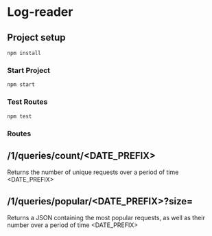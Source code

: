 # Log-reader

## Project setup
```
npm install
```

### Start Project
```
npm start
```

### Test Routes
```
npm test
```

### Routes

## /1/queries/count/<DATE_PREFIX>

Returns the number of unique requests over a period of time <DATE_PREFIX>

## /1/queries/popular/<DATE_PREFIX>?size=<SIZE>

Returns a JSON containing the most popular <SIZE> requests, as well as their number over a period of time <DATE_PREFIX>
